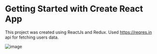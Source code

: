 # Getting Started with Create React App

This project was created using ReactJs and Redux.
Used https://reqres.in api for fetching users data.

![image](https://user-images.githubusercontent.com/69206138/210871057-810f0f6c-563a-454d-8253-3213cdebadaa.png)
